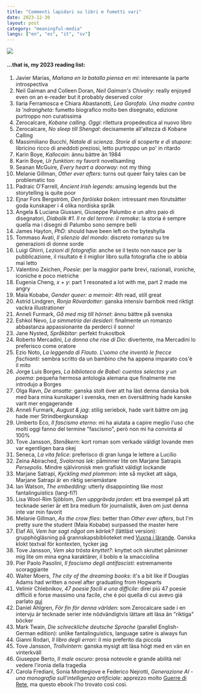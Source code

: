 ```yaml
---
title: "Commenti lapidari su libri e fumetti vari"
date: 2023-12-30
layout: post
category: "meaningful-media"
langs: ["en", "es", "it", "sv"]
---
```


![](https://harisont.github.io/assets/img/laconici/2023.png)

#### ...that is, my 2023 reading list:
1. Javier Marías, _Mañana en la batalla piensa en mí_: interesante la parte introspectiva 
2. Neil Gaiman and Colleen Doran, _Neil Gaiman's Chivalry_: really enjoyed even on an e-reader but it probably deserved color
3. Ilaria Ferramosca e Chiara Abastanotti, _Lea Garofalo. Una madre contro la 'ndrangheta_: fumetto biografico molto ben disegnato, edizione purtroppo non curatissima 
4. Zerocalcare, _Kobane calling. Oggi_: rilettura propedeutica al nuovo libro
5. Zerocalcare, _No sleep till Shengal_: decisamente all'altezza di Kobane Calling
6. Massimiliano Bucchi, _Natale di scienza. Storie di scoperte e di stupore_: libricino ricco di aneddoti preziosi, letto purtroppo un po' in ritardo
7. Karin Boye, _Kallocain_: ännu bättre än 1984
8. Karin Boye, _Ur funktion_: ny favorit novellsamling
9. Seanan McGuire, _Every heart a doorway_: not my thing
10. Melanie Gillman, _Other ever afters_: turns out queer fairy tales can be problematic too
11. Padraic O'Farrell, _Ancient Irish legends_: amusing legends but the storytelling is quite poor
12. Ejnar Fors Bergström, _Den faröiska boken_: intressant men förutsätter goda kunskaper i 4 olika nordiska språk
13. Angela & Luciana Giussani, Giuseppe Palumbo e un altro paio di disegnatori, _Diabolik #1. Il re del terrore: il remake_: la storia è sempre quella ma i disegni di Palumbo sono sempre belli
14. James Hayton, _PhD_: should have been left on the byteshylla
15. Tommaso Avati, _Il silenzio del mondo_: discreto romanzo su tre generazioni di donne sorde
16. Luigi Ghirri, _Lezioni di fotografia_: anche se il testo non nasce per la pubblicazione, il risultato é il miglior libro sulla fotografia che io abbia mai letto
17. Valentino Zeichen, _Poesie_: per la maggior parte brevi, razionali, ironiche, iconiche e poco metriche
18. Eugenia Cheng, _x + y_: part 1 resonated a lot with me, part 2 made me angry
19. Maia Kobabe, _Gender queer: a memoir_: 4th read, still great 
20. Astrid Lindgren, _Ronja Rövardotter_: ganska intensiv barnbok med riktigt vackra illustrationer
21. Anneli Furmark, _Gå med mig till hörnet_: ännu bättre på svenska
22. Eshkol Nevo, _La simmetria dei desideri_: finalmente un romanzo abbastanza appassionante da perderci il sonno!
23. Jane Nysted, _Språkbitar_: perfekt frukostbok
24. Roberto Mercadini, _La donna che rise di Dio_: divertente, ma Mercadini lo preferisco come oratore
25. Ezio Noto, _La leggenda di Flauto. L'uomo che inventò le frecce fischianti_: sembra scritto da un bambino che ha appena imparato cos'è il mito
26. Jorge Luis Borges, _La biblioteca de Babel: cuentos selectos y un poema_: pequeña hermosa antología alemana que finalmente me introdujo a Borges
27. Olga Ravn, _De ansatte_: ganska stolt över att ha läst denna danska bok med bara mina kunskaper i svenska, men en översättning hade kanske varit mer engagerande
28. Anneli Furmark, _August & jag_: stilig seriebok, hade varit bättre om jag hade mer Strindbergkunskap
29. Umberto Eco, _Il fascismo eterno_: mi ha aiutata a capire meglio l'uso che molti oggi fanno del termine "fascismo", però non mi ha convinta al 100%
30. Tove Jansson, _Stenåkern_: kort roman som verkade väldigt lovande men var egentligen bara okej
31. Seneca, _La vita felice_: preferisco di gran lunga le lettere a Lucilio
32. Zeina Abirached, _Svalornas lek_: påminner lite om Marjane Satrapis _Persepolis_. Mindre självironisk men grafiskt väldigt lockande
33. Marjane Satrapi, _Kyckling med plommon_: inte så mycket att säga, Marjane Satrapi är en riktig seriemästare
34. Ian Watson, _The embedding_: utterly disappointing like most fantalinguistics (lang-fi?)
35. Lisa Wool-Rim Sjöblom, _Den uppgrävda jorden_: ett bra exempel på att tecknade serier är ett bra medium för journalistik, även om just denna inte var min favorit
36. Melanie Gillman, _As the crow flies_: better than _Other ever afters_, but I'm pretty sure the student (Maia Kobabe) surpassed the master here
37. Elaf Ali, _Vem har sagt något om kärlek?_ (lättläst version): grupphögläsning på grannskapsbiblioteket med [Vuxna i lärande](https://goteborg.se/wps/portal/enhetssida/vuxna-i-larande-). Ganska klokt textval för kontexten, tycker jag
38. Tove Jansson, _Vem ska trösta knyttet?_: knyttet och skruttet påminner mig lite om mina egna karaktärer, il boblo e la smacciolina
39. Pier Paolo Pasolini, _Il fascismo degli antifascisti_: estremamente scoraggiante
40. Walter Moers, _The city of the dreaming books_: it's a bit like if Douglas Adams had written a novel after graduating from Hogwarts
41. Velimir Chlebnikov, _47 poesie facili e una difficile_: direi piú 47 poesie difficili e forse massimo una facile, che é poi quella di cui avevo giá parlato [qui](/home/harisont/Repos/harisont/harisont.github.io/_posts/2022-03-29-meaningful-media.md#2-un-bellissimo-video-di-roberto-mercadini-sul-poeta-russo-velimir-chlebnikov-it--sv) 
42. Daniel Ahlgren, _För fin för denna världen_: som Zerocalcare sade i en intervju är tecknade serier inte nödvändigtvis lättare att läsa än "riktiga" böcker
43. Mark Twain, _Die schreckliche deutsche Sprache_ (parallel English-German edition): unlike fantalinguistics, language satire is always fun
44. Gianni Rodari, _Il libro degli errori_: il mio preferito da piccola
45. Tove Jansson, _Trollvintern_: ganska mysigt att läsa högt med en vän en vinterkväll
46. Giuseppe Berto, _Il male oscuro_: prosa notevole e grande abilità nel vedere l'ironia della tragedia
47. Carola Frediani, Sonia Montegiove e Federico Nejrotti, _Generazione AI - una monografia sull'intelligenza artificiale_: apprezzo molto [Guerre di Rete](https://www.guerredirete.it/), ma questo ebook l'ho trovato così così.